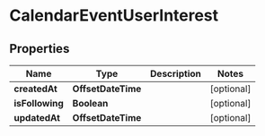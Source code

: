 

# CalendarEventUserInterest


## Properties

| Name | Type | Description | Notes |
|------------ | ------------- | ------------- | -------------|
|**createdAt** | **OffsetDateTime** |  |  [optional] |
|**isFollowing** | **Boolean** |  |  [optional] |
|**updatedAt** | **OffsetDateTime** |  |  [optional] |



